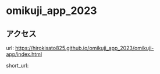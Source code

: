 # omikuji_app_2023

## アクセス
url: https://hirokisato825.github.io/omikuji_app_2023/omikuji-app/index.html
  
short_url: 
